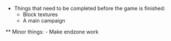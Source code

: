 * Things that need to be completed before the game is finished:
	- Block textures
	- A main campaign

** Minor things:
	- Make endzone work
